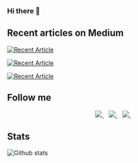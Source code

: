 ### Hi there 👋

## Recent articles on Medium

<a target="_blank" href="https://github-readme-medium-recent-article.vercel.app/medium/@varunpvp/0"><img src="https://github-readme-medium-recent-article.vercel.app/medium/@varunpvp/0" alt="Recent Article"></a> 

<a target="_blank" href="https://github-readme-medium-recent-article.vercel.app/medium/@varunpvp/1"><img src="https://github-readme-medium-recent-article.vercel.app/medium/@varunpvp/1" alt="Recent Article"></a> 

<a target="_blank" href="https://github-readme-medium-recent-article.vercel.app/medium/@varunpvp/2"><img src="https://github-readme-medium-recent-article.vercel.app/medium/@varunpvp/2" alt="Recent Article" ></a> 

## Follow me

<p align="center">
<a href="https://www.linkedin.com/in/varun-pujari/" target="_blank" >
  <img src="https://img.shields.io/badge/linkedin-%230077B5.svg?&style=for-the-badge&logo=linkedin&logoColor=white" />
</a>&nbsp;&nbsp;
<a href="https://medium.com/@varunpvp" target="_blank" >
  <img src="https://img.shields.io/badge/medium-%2312100E.svg?&style=for-the-badge&logo=medium&logoColor=white" />
</a>&nbsp;&nbsp;
<a href="mailto:varunpvp@gmail.com" target="_blank" >
  <img src="https://img.shields.io/badge/email me-%23D14836.svg?&style=for-the-badge&logo=gmail&logoColor=white" />
</a>&nbsp;&nbsp;
</p>


## Stats

![Github stats](https://github-readme-stats.vercel.app/api?username=varunpvp)
